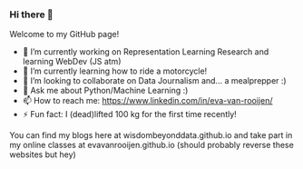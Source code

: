 ### Hi there 👋

Welcome to my GitHub page! 

- 🔭 I’m currently working on Representation Learning Research and learning WebDev (JS atm)
- 🌱 I’m currently learning how to ride a motorcycle!
- 👯 I’m looking to collaborate on Data Journalism and... a mealprepper :)
- 💬 Ask me about Python/Machine Learning :)
- 📫 How to reach me: https://www.linkedin.com/in/eva-van-rooijen/
- ⚡ Fun fact: I (dead)lifted 100 kg for the first time recently!

You can find my blogs here at wisdombeyonddata.github.io and take part in my online classes at evavanrooijen.github.io (should probably reverse these websites but hey)

<!--
**evavanrooijen/evavanrooijen** is a ✨ _special_ ✨ repository because its `README.md` (this file) appears on your GitHub profile.

Here are some ideas to get you started:

- 🔭 I’m currently working on ...
- 🌱 I’m currently learning ...
- 👯 I’m looking to collaborate on ...
- 🤔 I’m looking for help with ...
- 💬 Ask me about ...
- 📫 How to reach me: ...
- 😄 Pronouns: ...
- ⚡ Fun fact: ...
-->
